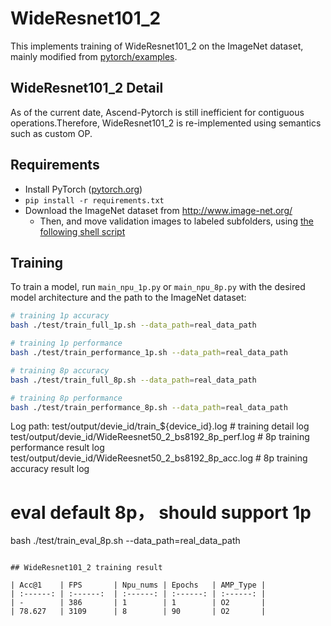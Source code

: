 # WideResnet101_2

This implements training of WideResnet101_2 on the ImageNet dataset, mainly modified from [pytorch/examples](https://github.com/pytorch/examples/tree/master/imagenet).

## WideResnet101_2 Detail

As of the current date, Ascend-Pytorch is still inefficient for contiguous operations.Therefore, WideResnet101_2 is re-implemented using semantics such as custom OP.

## Requirements

- Install PyTorch ([pytorch.org](http://pytorch.org))
- `pip install -r requirements.txt`
- Download the ImageNet dataset from http://www.image-net.org/
    - Then, and move validation images to labeled subfolders, using [the following shell script](https://raw.githubusercontent.com/soumith/imagenetloader.torch/master/valprep.sh)

## Training

To train a model, run `main_npu_1p.py` or `main_npu_8p.py` with the desired model architecture and the path to the ImageNet dataset:

```bash
# training 1p accuracy
bash ./test/train_full_1p.sh --data_path=real_data_path

# training 1p performance
bash ./test/train_performance_1p.sh --data_path=real_data_path

# training 8p accuracy
bash ./test/train_full_8p.sh --data_path=real_data_path

# training 8p performance
bash ./test/train_performance_8p.sh --data_path=real_data_path
```

Log path:
    test/output/devie_id/train_${device_id}.log           # training detail log
    test/output/devie_id/WideReesnet50_2_bs8192_8p_perf.log  # 8p training performance result log
    test/output/devie_id/WideReesnet50_2_bs8192_8p_acc.log   # 8p training accuracy result log

# eval default 8p， should support 1p
bash ./test/train_eval_8p.sh --data_path=real_data_path  
```

## WideResnet101_2 training result

| Acc@1    | FPS       | Npu_nums | Epochs   | AMP_Type |
| :------: | :------:  | :------: | :------: | :------: |
| -        | 386       | 1        | 1        | O2       |
| 78.627   | 3109      | 8        | 90       | O2       |

